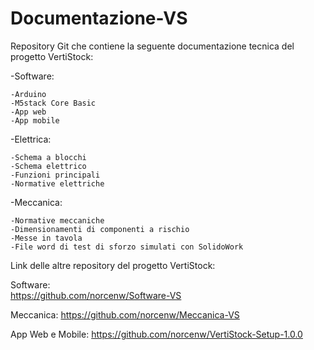 # Documentazione-VS
Repository Git che contiene la seguente documentazione tecnica del progetto VertiStock:

  -Software:
  
    -Arduino
    -M5stack Core Basic
    -App web
    -App mobile

  -Elettrica:
  
    -Schema a blocchi
    -Schema elettrico
    -Funzioni principali
    -Normative elettriche

  -Meccanica:
  
    -Normative meccaniche
    -Dimensionamenti di componenti a rischio
    -Messe in tavola
    -File word di test di sforzo simulati con SolidoWork

  Link delle altre repository del progetto VertiStock:

  Software:  
  https://github.com/norcenw/Software-VS

  Meccanica:
  https://github.com/norcenw/Meccanica-VS

  App Web e Mobile:
  https://github.com/norcenw/VertiStock-Setup-1.0.0
  
  
